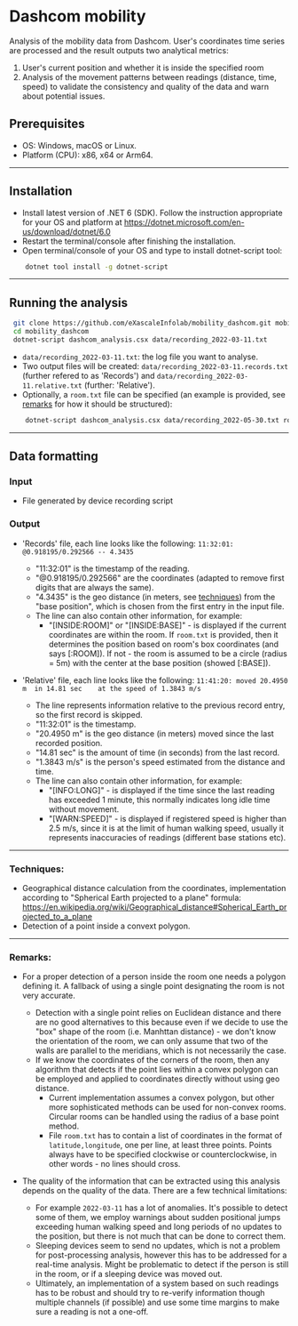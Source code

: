 # Dashcom mobility

Analysis of the mobility data from Dashcom. User's coordinates time series are processed and the result outputs two analytical metrics:
1. User's current position and whether it is inside the specified room 
2. Analysis of the movement patterns between readings (distance, time, speed) to validate the consistency and quality of the data and warn about potential issues.

## Prerequisites

- OS: Windows, macOS or Linux.
- Platform (CPU): x86, x64 or Arm64.

___

## Installation

- Install latest version of .NET 6 (SDK). Follow the instruction appropriate for your OS and platform at https://dotnet.microsoft.com/en-us/download/dotnet/6.0
- Restart the terminal/console after finishing the installation.
- Open terminal/console of your OS and type to install dotnet-script tool:
```bash
    dotnet tool install -g dotnet-script
```

___

## Running the analysis

```bash
 git clone https://github.com/eXascaleInfolab/mobility_dashcom.git mobility_dashcom
 cd mobility_dashcom
 dotnet-script dashcom_analysis.csx data/recording_2022-03-11.txt
```
- `data/recording_2022-03-11.txt`: the log file you want to analyse.
- Two output files will be created: `data/recording_2022-03-11.records.txt` (further refered to as 'Records') and `data/recording_2022-03-11.relative.txt` (further: 'Relative').
- Optionally, a `room.txt` file can be specified (an example is provided, see [remarks](#remarks) for how it should be structured):
```bash
    dotnet-script dashcom_analysis.csx data/recording_2022-05-30.txt room/room.txt
```

___

## Data formatting

### Input
- File generated by device recording script

### Output
- 'Records' file, each line looks like the following:
```11:32:01: @0.918195/0.292566 -- 4.3435```
    - "11:32:01" is the timestamp of the reading.
    - "@0.918195/0.292566" are the coordinates (adapted to remove first digits that are always the same).
    - "4.3435" is the geo distance (in meters, see [techniques](#techniques)) from the "base position", which is chosen from the first entry in the input file.
    - The line can also contain other information, for example:
        - "[INSIDE:ROOM]" or "[INSIDE:BASE]" - is displayed if the current coordinates are within the room. If `room.txt` is provided, then it determines the position based on room's box coordinates (and says [:ROOM]). If not - the room is assumed to be a circle (radius = 5m) with the center at the base position (showed [:BASE]).

- 'Relative' file, each line looks like the following:
`11:41:20: moved 20.4950 m	in 14.81 sec	at the speed of 1.3843 m/s`
    - The line represents information relative to the previous record entry, so the first record is skipped.
    - "11:32:01" is the timestamp.
    - "20.4950 m" is the geo distance (in meters) moved since the last recorded position.
    - "14.81 sec" is the amount of time (in seconds) from the last record.
    - "1.3843 m/s" is the person's speed estimated from the distance and time.
    - The line can also contain other information, for example:
        - "[INFO:LONG]" - is displayed if the time since the last reading has exceeded 1 minute, this normally indicates long idle time without movement.
        - "[WARN:SPEED]" - is displayed if registered speed is higher than 2.5 m/s, since it is at the limit of human walking speed, usually it represents inaccuracies of readings (different base stations etc).

___

### Techniques:

- Geographical distance calculation from the coordinates, implementation according to "Spherical Earth projected to a plane" formula: https://en.wikipedia.org/wiki/Geographical_distance#Spherical_Earth_projected_to_a_plane
- Detection of a point inside a convext polygon.

___

### Remarks:

- For a proper detection of a person inside the room one needs a polygon defining it. A fallback of using a single point designating the room is not very accurate.
    - Detection with a single point relies on Euclidean distance and there are no good alternatives to this because even if we decide to use the "box" shape of the room (i.e. Manhttan distance) - we don't know the orientation of the room, we can only assume that two of the walls are parallel to the meridians, which is not necessarily the case.
    - If we know the coordinates of the corners of the room, then any algorithm that detects if the point lies within a convex polygon can be employed and applied to coordinates directly without using geo distance.
        - Current implementation assumes a convex polygon, but other more sophisticated methods can be used for non-convex rooms. Circular rooms can be handled using the radius of a base point method.
        - File `room.txt` has to contain a list of coordinates in the format of `latitude,longitude`, one per line, at least three points. Points always have to be specified clockwise or counterclockwise, in other words - no lines should cross.

- The quality of the information that can be extracted using this analysis depends on the quality of the data. There are a few technical limitations:
    - For example `2022-03-11` has a lot of anomalies. It's possible to detect some of them, we employ warnings about sudden positional jumps exceeding human walking speed and long periods of no updates to the position, but there is not much that can be done to correct them.
    - Sleeping devices seem to send no updates, which is not a problem for post-processing analysis, however this has to be addressed for a real-time analysis. Might be problematic to detect if the person is still in the room, or if a sleeping device was moved out.
    - Ultimately, an implementation of a system based on such readings has to be robust and should try to re-verify information though multiple channels (if possible) and use some time margins to make sure a reading is not a one-off.
